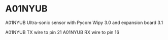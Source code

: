 # A01NYUB
A01NYUB Ultra-sonic sensor with Pycom Wipy 3.0 and expansion board 3.1


A01NYUB TX wire to pin 21
A01NYUB RX wire to pin 16
